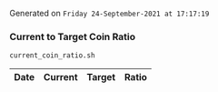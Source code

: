 Generated on `Friday 24-September-2021 at 17:17:19`

### Current to Target Coin Ratio
`current_coin_ratio.sh`

Date|Current|Target|Ratio
---|---|---|---
